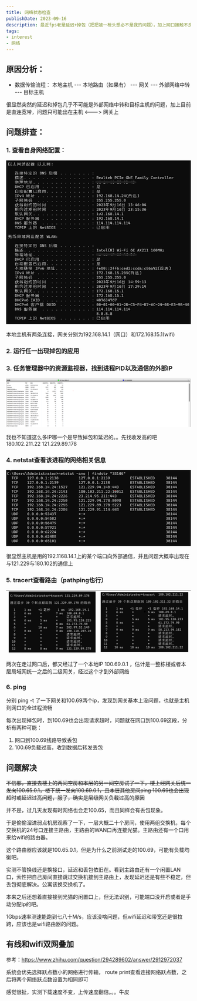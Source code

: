```yaml
---
title: 网络状态检查
publishDate: 2023-09-16
description: 最近fps老是延迟+掉包（把把被一枪头想必不是我的问题），加上网口接触不良一直不好确定源头在哪，在此记录一下问题定位的过程。
tags:
- interest
- 网络
---
```


## 原因分析：

- 数据传输流程：
  本地主机 --- 本地路由（如果有） --- 网关 --- 外部网络中转 --- 目标主机

很显然突然的延迟和掉包几乎不可能是外部网络中转和目标主机的问题，加上目前是直连宽带，问题只可能出在主机 <---> 网关上

## 问题排查：

### 1. 查看自身网络配置：

![](./0.png)

本地主机有两条连接，网关分别为192.168.14.1（网口）和172.168.15.1(wifi)

### 2. 运行任一出现掉包的应用

### 3. 任务管理器中的资源监视器，找到进程PID以及通信的外部IP

![](./1.png)

我也不知道这么多IP哪一个是导致掉包和延迟的。。先找收发高的吧 180.102.211.22 121.229.89.178

### 4. netstat查看该进程的网络相关信息

![](./2.png)

很显然主机是用的192.1168.14.1上的某个端口向外部通信，并且问题大概率出现在与121.229与180.102的通信上

### 5. tracert查看路由（pathping也行）

| ![](./4.png) | ![](./5.png) |
| :----------: | :----------: |

两次在走过网口后，都又经过了一个本地IP 100.69.0.1 ，估计是一整栋楼或者本层局域网统一之后的二级网关，经过这个才到外部网络

### 6. ping

分别 ping -t 了一下网关和100.69两个ip，发现到网关基本上没问题，也就是主机到网口的全过程流畅

每次出现掉包时，到100.69也会出现请求超时，问题就在网口到100.69这段，分析有两种可能：

1. 网口到100.69线路导致丢包
2. 100.69负载过高，收到数据后转发丢包

## 问题解决

~~不信邪，直接去楼上的两间空房和本层的另一间空房试了一下，楼上经网关后统一发向100.65.0.1，楼下统一发向100.69.0.1，且本层其他房间ping 100.69也会出现超时或延迟过高问题，服了，确实是层级网关负载过高的原因~~

并不是，过几天发现有时网络也会走100.65，而且同样会有丢包现象。

于是偷偷溜进弱点机房观察了一下，一层大概二十个房间，使用两组交换机，每个交换机的24号口连接主路由，主路由的WAN口再连接光猫。主路由还有一个口用来给wifi的路由器。

这个路由器应该就是100.65.0.1，但是为什么之前测试走的100.69，可能有负载均衡吧。

实测不管换线还是换接口，延迟和丢包依旧在。看到主路由还有一个闲置LAN口，索性把自己房间直接跳过交换机接到主路由上，发现延迟还是有些不稳定，但丢包彻底解决。公寓该换交换机了。

本来之后还想着直接接到光猫的闲置口上，但无法识别，可能端口没开启或者是手动分配ip的吧。

1Gbps速率测速能跑到七八十M/s，应该没啥问题，但wifi延迟和带宽还是很拉跨，应该也是wifi路由器的问题。

## 有线和wifi双网叠加

参考：https://www.zhihu.com/question/294289602/answer/2912972037

系统会优先选择跃点数小的网络进行传输， route print查看连接网络跃点数，之后将两个网络跃点数设置为相同即可

感觉很扯，实测下载速度不变，上传速度翻倍。。。牛皮
